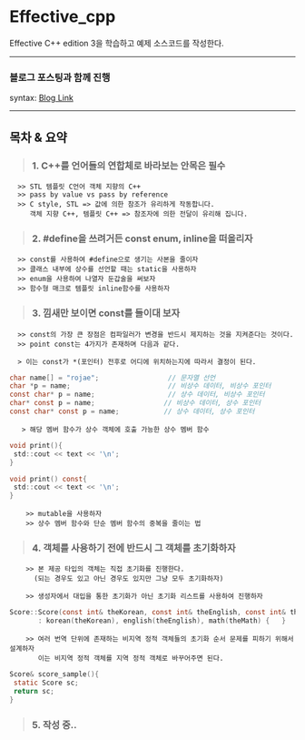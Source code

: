 # Effective_cpp
Effective C++ edition 3을 학습하고 예제 소스코드를 작성한다.


<hr/>

### 블로그 포스팅과 함께 진행
syntax: [Blog Link](https://redcoder.tistory.com/category/C_C%2B%2B%20%ED%94%84%EB%A1%9C%EA%B7%B8%EB%9E%98%EB%B0%8D/Effective%20C%2B%2B
 )

<hr/>

## 목차 & 요약
   >### 1. C++를 언어들의 연합체로 바라보는 안목은 필수
      >> STL 템플릿 C언어 객체 지향의 C++
      >> pass by value vs pass by reference
      >> C style, STL => 값에 의한 참조가 유리하게 작동합니다.
         객체 지향 C++, 템플릿 C++ => 참조자에 의한 전달이 유리해 집니다.

   >### 2. #define을 쓰려거든 const enum, inline을 떠올리자
      >> const를 사용하여 #define으로 생기는 사본을 줄이자
      >> 클래스 내부에 상수를 선언할 때는 static을 사용하자
      >> enum을 사용하여 나열자 둔갑술을 써보자
      >> 함수형 매크로 템플릿 inline함수를 사용하자
      
   >### 3. 낌새만 보이면 const를 들이대 보자
      >> const의 가장 큰 장점은 컴파일러가 변경을 반드시 제지하는 것을 지켜준다는 것이다.
      >> point const는 4가지가 존재하며 다음과 같다.

      > 이는 const가 *(포인터) 전후로 어디에 위치하는지에 따라서 결정이 된다.
```c
char name[] = "rojae";                 // 문자열 선언
char *p = name;                        // 비상수 데이터, 비상수 포인터
const char* p = name;                  // 상수 데이터, 비상수 포인터
char* const p = name;                 // 비상수 데이터, 상수 포인터
const char* const p = name;           // 상수 데이터, 상수 포인터
```
       > 해당 멤버 함수가 상수 객체에 호출 가능한 상수 멤버 함수
```c
void print(){
 std::cout << text << '\n';
}

void print() const{
 std::cout << text << '\n';
}
```
        >> mutable을 사용하자
        >> 상수 멤버 함수와 단순 멤버 함수의 중복을 줄이는 법

   >### 4. 객체를 사용하기 전에 반드시 그 객체를 초기화하자
        >> 본 제공 타입의 객체는 직접 초기화를 진행한다. 
          (되는 경우도 있고 아닌 경우도 있지만 그냥 모두 초기화하자)

        >> 생성자에서 대입을 통한 초기화가 아닌 초기화 리스트를 사용하여 진행하자
        
```c
Score::Score(const int& theKorean, const int& theEnglish, const int& theMath)
       : korean(theKorean), english(theEnglish), math(theMath) {   }
```

        >> 여러 번역 단위에 존재하는 비지역 정적 객체들의 초기화 순서 문제를 피하기 위해서 설계하자
           이는 비지역 정적 객체를 지역 정적 객체로 바꾸어주면 된다.
```c
Score& score_sample(){
 static Score sc;
 return sc;
}
```
        
   >### 5. 작성 중..
